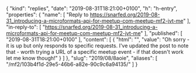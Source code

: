 {
  "kind": "replies",
  "date": "2019-08-31T18:21:00+0100",
  "h": "h-entry",
  "properties": {
    "name": [
      "Reply to https://snarfed.org/2019-08-31_introducing-a-microformats-api-for-meetup-com-meetup-mf2-jvt-me"
    ],
    "in-reply-to": [
      "https://snarfed.org/2019-08-31_introducing-a-microformats-api-for-meetup-com-meetup-mf2-jvt-me"
    ],
    "published": [
      "2019-08-31T18:21:00+0100"
    ],
    "content": [
      {
        "html": "",
        "value": "Oh sorry - it is up but only responds to specific requests. I've updated the post to note that - worth trying a URL of a specific meetup event - if that doesn't work let me know though!"
      }
    ]
  },
  "slug": "2019/08/8aoie",
  "aliases": [
    "/mf2/103b4f1d-29e5-46b6-a82e-90c9c6a94135/"
  ]
}
